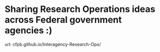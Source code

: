 # Sharing Research Operations ideas across Federal government agencies :)

url: cfpb.github.io/Interagency-Research-Ops/

